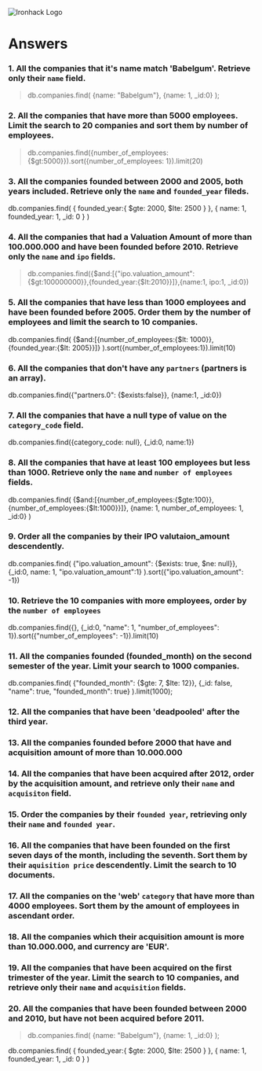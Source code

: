 ![Ironhack Logo](https://i.imgur.com/1QgrNNw.png)

# Answers

### 1. All the companies that it's name match 'Babelgum'. Retrieve only their `name` field.

> db.companies.find(     {name: "Babelgum"},     {name: 1, _id:0} );

### 2. All the companies that have more than 5000 employees. Limit the search to 20 companies and sort them by **number of employees**.

> db.companies.find({number_of_employees:{$gt:5000}}).sort({number_of_employees: 1}).limit(20)

### 3. All the companies founded between 2000 and 2005, both years included. Retrieve only the `name` and `founded_year` fileds.

db.companies.find(
    {
        founded_year:{
            $gte: 2000,
            $lte: 2500
        }
    },
    {
        name: 1,
        founded_year: 1,
        _id: 0
    }
)

### 4. All the companies that had a Valuation Amount of more than 100.000.000 and have been founded before 2010. Retrieve only the `name` and `ipo` fields.

> db.companies.find({$and:[{"ipo.valuation_amount":{$gt:100000000}},{founded_year:{$lt:2010}}]},{name:1, ipo:1, _id:0})

### 5. All the companies that have less than 1000 employees and have been founded before 2005. Order them by the number of employees and limit the search to 10 companies.

db.companies.find(
    {$and:[{number_of_employees:{$lt: 1000}},{founded_year:{$lt: 2005}}]}
).sort({number_of_employees:1}).limit(10)

### 6. All the companies that don't have any `partners` (partners is an array).

db.companies.find({"partners.0": {$exists:false}}, {name:1, _id:0})

### 7. All the companies that have a null type of value on the `category_code` field.

db.companies.find({category_code: null}, {_id:0, name:1})

### 8. All the companies that have at least 100 employees but less than 1000. Retrieve only the `name` and `number of employees` fields.

db.companies.find(
    {$and:[{number_of_employees:{$gte:100}}, {number_of_employees:{$lt:1000}}]},
    {name: 1, number_of_employees: 1, _id:0}
)

### 9. Order all the companies by their IPO valutaion_amount descendently.

db.companies.find(
    {"ipo.valuation_amount": {$exists: true, $ne: null}},
    {_id:0, name: 1, "ipo.valuation_amount":1}
).sort({"ipo.valuation_amount": -1})

### 10. Retrieve the 10 companies with more employees, order by the `number of employees`

db.companies.find({}, {_id:0, "name": 1, "number_of_employees": 1}).sort({"number_of_employees": -1}).limit(10)

### 11. All the companies founded (founded_month) on the second semester of the year. Limit your search to 1000 companies.

db.companies.find(
    {"founded_month": {$gte: 7, $lte: 12}},
    {_id: false, "name": true, "founded_month": true}
).limit(1000);

### 12. All the companies that have been 'deadpooled' after the third year.

<!-- Your Code Goes Here -->

### 13. All the companies founded before 2000 that have and acquisition amount of more than 10.000.000

<!-- Your Code Goes Here -->

### 14. All the companies that have been acquired after 2012, order by the acquisition amount, and retrieve only their `name` and `acquisiton` field.

<!-- Your Code Goes Here -->

### 15. Order the companies by their `founded year`, retrieving only their `name` and `founded year`.

<!-- Your Code Goes Here -->

### 16. All the companies that have been founded on the first seven days of the month, including the seventh. Sort them by their `aquisition price` descendently. Limit the search to 10 documents.

<!-- Your Code Goes Here -->

### 17. All the companies on the 'web' `category` that have more than 4000 employees. Sort them by the amount of employees in ascendant order.

<!-- Your Code Goes Here -->

### 18. All the companies which their acquisition amount is more than 10.000.000, and currency are 'EUR'.

<!-- Your Code Goes Here -->

### 19. All the companies that have been acquired on the first trimester of the year. Limit the search to 10 companies, and retrieve only their `name` and `acquisition` fields.

<!-- Your Code Goes Here -->

### 20. All the companies that have been founded between 2000 and 2010, but have not been acquired before 2011.

<!-- Your Code Goes Here -->

> db.companies.find(     {name: "Babelgum"},     {name: 1, _id:0} );

db.companies.find(
    {
        founded_year:{
            $gte: 2000,
            $lte: 2500
        }
    },
    {
        name: 1,
        founded_year: 1,
        _id: 0
    }
)


<!-- 
{
	"_id" : ObjectId("52cdef7c4bab8bd675297d8a"),
	"name" : "Wetpaint",
	"permalink" : "abc2",
	"crunchbase_url" : "http://www.crunchbase.com/company/wetpaint",
	"homepage_url" : "http://wetpaint-inc.com",
	"blog_url" : "http://digitalquarters.net/",
	"blog_feed_url" : "http://digitalquarters.net/feed/",
	"twitter_username" : "BachelrWetpaint",
	"category_code" : "web",
	"number_of_employees" : 47,
	"founded_year" : 2005,
	"founded_month" : 10,
	"founded_day" : 17,
	"deadpooled_year" : 1,
	"tag_list" : "wiki, seattle, elowitz, media-industry, media-platform, social-distribution-system",
	"alias_list" : "",
	"email_address" : "info@wetpaint.com",
	"phone_number" : "206.859.6300",
	"description" : "Technology Platform Company",
	"created_at" : ISODate("2007-05-25T06:51:27Z"),
	"updated_at" : "Sun Dec 08 07:15:44 UTC 2013",
	"overview" : "<p>Wetpaint is a technology platform company that uses its proprietary state-of-the-art technology and expertise in social media to build and monetize audiences for digital publishers. Wetpaint’s own online property, Wetpaint Entertainment, an entertainment news site that attracts more than 12 million unique visitors monthly and has over 2 million Facebook fans, is a proof point to the company’s success in building and engaging audiences. Media companies can license Wetpaint’s platform which includes a dynamic playbook tailored to their individual needs and comprehensive training. Founded by Internet pioneer Ben Elowitz, and with offices in New York and Seattle, Wetpaint is backed by Accel Partners, the investors behind Facebook.</p>",
	"image" : {
		"available_sizes" : [
			[
				[
					150,
					75
				],
				"assets/images/resized/0000/3604/3604v14-max-150x150.jpg"
			],
			[
				[
					250,
					125
				],
				"assets/images/resized/0000/3604/3604v14-max-250x250.jpg"
			],
			[
				[
					450,
					225
				],
				"assets/images/resized/0000/3604/3604v14-max-450x450.jpg"
			]
		]
	},
	"products" : [
		{
			"name" : "Wikison Wetpaint",
			"permalink" : "wetpaint-wiki"
		},
		{
			"name" : "Wetpaint Social Distribution System",
			"permalink" : "wetpaint-social-distribution-system"
		}
	],
	"relationships" : [
		{
			"is_past" : false,
			"title" : "Co-Founder and VP, Social and Audience Development",
			"person" : {
				"first_name" : "Michael",
				"last_name" : "Howell",
				"permalink" : "michael-howell"
			}
		},
		{
			"is_past" : false,
			"title" : "Co-Founder/CEO/Board of Directors",
			"person" : {
				"first_name" : "Ben",
				"last_name" : "Elowitz",
				"permalink" : "ben-elowitz"
			}
		},
		{
			"is_past" : false,
			"title" : "COO/Board of Directors",
			"person" : {
				"first_name" : "Rob",
				"last_name" : "Grady",
				"permalink" : "rob-grady"
			}
		},
		{
			"is_past" : false,
			"title" : "SVP, Strategy and Business Development",
			"person" : {
				"first_name" : "Chris",
				"last_name" : "Kollas",
				"permalink" : "chris-kollas"
			}
		},
		{
			"is_past" : false,
			"title" : "Board",
			"person" : {
				"first_name" : "Theresia",
				"last_name" : "Ranzetta",
				"permalink" : "theresia-ranzetta"
			}
		},
		{
			"is_past" : false,
			"title" : "Board Member",
			"person" : {
				"first_name" : "Gus",
				"last_name" : "Tai",
				"permalink" : "gus-tai"
			}
		},
		{
			"is_past" : false,
			"title" : "Board",
			"person" : {
				"first_name" : "Len",
				"last_name" : "Jordan",
				"permalink" : "len-jordan"
			}
		},
		{
			"is_past" : false,
			"title" : "Head of Technology and Product",
			"person" : {
				"first_name" : "Alex",
				"last_name" : "Weinstein",
				"permalink" : "alex-weinstein"
			}
		},
		{
			"is_past" : true,
			"title" : "CFO",
			"person" : {
				"first_name" : "Bert",
				"last_name" : "Hogue",
				"permalink" : "bert-hogue"
			}
		},
		{
			"is_past" : true,
			"title" : "CFO/ CRO",
			"person" : {
				"first_name" : "Brian",
				"last_name" : "Watkins",
				"permalink" : "brian-watkins"
			}
		},
		{
			"is_past" : true,
			"title" : "Senior Vice President, Marketing",
			"person" : {
				"first_name" : "Rob",
				"last_name" : "Grady",
				"permalink" : "rob-grady"
			}
		},
		{
			"is_past" : true,
			"title" : "VP, Technology and Product",
			"person" : {
				"first_name" : "Werner",
				"last_name" : "Koepf",
				"permalink" : "werner-koepf"
			}
		},
		{
			"is_past" : true,
			"title" : "VP Marketing",
			"person" : {
				"first_name" : "Kevin",
				"last_name" : "Flaherty",
				"permalink" : "kevin-flaherty"
			}
		},
		{
			"is_past" : true,
			"title" : "VP User Experience",
			"person" : {
				"first_name" : "Alex",
				"last_name" : "Berg",
				"permalink" : "alex-berg"
			}
		},
		{
			"is_past" : true,
			"title" : "VP Engineering",
			"person" : {
				"first_name" : "Steve",
				"last_name" : "McQuade",
				"permalink" : "steve-mcquade"
			}
		},
		{
			"is_past" : true,
			"title" : "Executive Editor",
			"person" : {
				"first_name" : "Susan",
				"last_name" : "Mulcahy",
				"permalink" : "susan-mulcahy"
			}
		},
		{
			"is_past" : true,
			"title" : "VP Business Development",
			"person" : {
				"first_name" : "Chris",
				"last_name" : "Kollas",
				"permalink" : "chris-kollas"
			}
		}
	],
	"competitions" : [
		{
			"competitor" : {
				"name" : "Wikia",
				"permalink" : "wikia"
			}
		},
		{
			"competitor" : {
				"name" : "JotSpot",
				"permalink" : "jotspot"
			}
		},
		{
			"competitor" : {
				"name" : "Socialtext",
				"permalink" : "socialtext"
			}
		},
		{
			"competitor" : {
				"name" : "Ning by Glam Media",
				"permalink" : "ning"
			}
		},
		{
			"competitor" : {
				"name" : "Soceeo",
				"permalink" : "soceeo"
			}
		},
		{
			"competitor" : {
				"name" : "Yola",
				"permalink" : "yola"
			}
		},
		{
			"competitor" : {
				"name" : "SocialGO",
				"permalink" : "socialgo"
			}
		},
		{
			"competitor" : {
				"name" : "IslamNor",
				"permalink" : "islamnor"
			}
		}
	],
	"providerships" : [ ],
	"total_money_raised" : "$39.8M",
	"funding_rounds" : [
		{
			"id" : 888,
			"round_code" : "a",
			"source_url" : "http://seattlepi.nwsource.com/business/246734_wiki02.html",
			"source_description" : "",
			"raised_amount" : 5250000,
			"raised_currency_code" : "USD",
			"funded_year" : 2005,
			"funded_month" : 10,
			"funded_day" : 1,
			"investments" : [
				{
					"company" : null,
					"financial_org" : {
						"name" : "Frazier Technology Ventures",
						"permalink" : "frazier-technology-ventures"
					},
					"person" : null
				},
				{
					"company" : null,
					"financial_org" : {
						"name" : "Trinity Ventures",
						"permalink" : "trinity-ventures"
					},
					"person" : null
				}
			]
		},
		{
			"id" : 889,
			"round_code" : "b",
			"source_url" : "http://pulse2.com/2007/01/09/wiki-builder-website-wetpaint-welcomes-95m-funding/",
			"source_description" : "",
			"raised_amount" : 9500000,
			"raised_currency_code" : "USD",
			"funded_year" : 2007,
			"funded_month" : 1,
			"funded_day" : 1,
			"investments" : [
				{
					"company" : null,
					"financial_org" : {
						"name" : "Accel Partners",
						"permalink" : "accel-partners"
					},
					"person" : null
				},
				{
					"company" : null,
					"financial_org" : {
						"name" : "Frazier Technology Ventures",
						"permalink" : "frazier-technology-ventures"
					},
					"person" : null
				},
				{
					"company" : null,
					"financial_org" : {
						"name" : "Trinity Ventures",
						"permalink" : "trinity-ventures"
					},
					"person" : null
				}
			]
		},
		{
			"id" : 2312,
			"round_code" : "c",
			"source_url" : "http://www.accel.com/news/news_one_up.php?news_id=185",
			"source_description" : "Accel",
			"raised_amount" : 25000000,
			"raised_currency_code" : "USD",
			"funded_year" : 2008,
			"funded_month" : 5,
			"funded_day" : 19,
			"investments" : [
				{
					"company" : null,
					"financial_org" : {
						"name" : "DAG Ventures",
						"permalink" : "dag-ventures"
					},
					"person" : null
				},
				{
					"company" : null,
					"financial_org" : {
						"name" : "Accel Partners",
						"permalink" : "accel-partners"
					},
					"person" : null
				},
				{
					"company" : null,
					"financial_org" : {
						"name" : "Trinity Ventures",
						"permalink" : "trinity-ventures"
					},
					"person" : null
				},
				{
					"company" : null,
					"financial_org" : {
						"name" : "Frazier Technology Ventures",
						"permalink" : "frazier-technology-ventures"
					},
					"person" : null
				}
			]
		}
	],
	"investments" : [ ],
	"acquisition" : {
		"price_amount" : 30000000,
		"price_currency_code" : "USD",
		"term_code" : "cash_and_stock",
		"source_url" : "http://allthingsd.com/20131216/viggle-tries-to-bulk-up-its-social-tv-business-by-buying-wetpaint/?mod=atdtweet",
		"source_description" : " Viggle Tries to Bulk Up Its Social TV Business by Buying Wetpaint",
		"acquired_year" : 2013,
		"acquired_month" : 12,
		"acquired_day" : 16,
		"acquiring_company" : {
			"name" : "Viggle",
			"permalink" : "viggle"
		}
	},
	"acquisitions" : [ ],
	"offices" : [
		{
			"description" : "",
			"address1" : "710 - 2nd Avenue",
			"address2" : "Suite 1100",
			"zip_code" : "98104",
			"city" : "Seattle",
			"state_code" : "WA",
			"country_code" : "USA",
			"latitude" : 47.603122,
			"longitude" : -122.333253
		},
		{
			"description" : "",
			"address1" : "270 Lafayette Street",
			"address2" : "Suite 505",
			"zip_code" : "10012",
			"city" : "New York",
			"state_code" : "NY",
			"country_code" : "USA",
			"latitude" : 40.7237306,
			"longitude" : -73.9964312
		}
	],
	"milestones" : [
		{
			"id" : 5869,
			"description" : "Wetpaint named in Lead411's Hottest Seattle Companies list",
			"stoned_year" : 2010,
			"stoned_month" : 6,
			"stoned_day" : 8,
			"source_url" : "http://www.lead411.com/seattle-companies.html",
			"source_text" : null,
			"source_description" : "LEAD411 LAUNCHES \"HOTTEST SEATTLE COMPANIES\" AWARDS",
			"stoneable_type" : "Company",
			"stoned_value" : null,
			"stoned_value_type" : null,
			"stoned_acquirer" : null,
			"stoneable" : {
				"name" : "Wetpaint",
				"permalink" : "wetpaint"
			}
		},
		{
			"id" : 8702,
			"description" : "Site-Builder Wetpaint Makes One For Itself, Using the Demand Media Playbook",
			"stoned_year" : 2010,
			"stoned_month" : 9,
			"stoned_day" : 6,
			"source_url" : "http://mediamemo.allthingsd.com/20100906/site-builder-wetpaint-makes-one-for-itself-using-the-demand-media-playbook/",
			"source_text" : null,
			"source_description" : "All Things D",
			"stoneable_type" : "Company",
			"stoned_value" : null,
			"stoned_value_type" : null,
			"stoned_acquirer" : null,
			"stoneable" : {
				"name" : "Wetpaint",
				"permalink" : "wetpaint"
			}
		}
	],
	"video_embeds" : [ ],
	"screenshots" : [
		{
			"available_sizes" : [
				[
					[
						150,
						86
					],
					"assets/images/resized/0016/0929/160929v2-max-150x150.png"
				],
				[
					[
						250,
						143
					],
					"assets/images/resized/0016/0929/160929v2-max-250x250.png"
				],
				[
					[
						450,
						258
					],
					"assets/images/resized/0016/0929/160929v2-max-450x450.png"
				]
			],
			"attribution" : null
		}
	],
	"external_links" : [
		{
			"external_url" : "http://www.geekwire.com/2011/rewind-ben-elowitz-wetpaint-ceo-building-type-media-company",
			"title" : "GeekWire interview: Rewind - Ben Elowitz, Wetpaint CEO, on building a new type of media company"
		},
		{
			"external_url" : "http://techcrunch.com/2012/06/17/search-and-social-how-two-will-soon-become-one/",
			"title" : "Guest post by CEO Ben Elowitz in TechCrunch"
		},
		{
			"external_url" : "http://allthingsd.com/20120516/what-to-expect-when-facebook-is-expecting-five-predictions-for-facebooks-first-public-year/",
			"title" : "Guest post by CEO Ben Elowitz in AllThingsD"
		},
		{
			"external_url" : "http://adage.com/article/digitalnext/facebook-biggest-player-advertising-s-540-billion-world/235708/",
			"title" : "Guest post by CEO Ben Elowitz in AdAge"
		},
		{
			"external_url" : "http://www.businessinsider.com/facebook-captures-14-percent-of-our-online-attention-but-only-4-percent-of-ad-spending-online-2012-6",
			"title" : "Guest post by CEO Ben Elowitz in Business Insider"
		},
		{
			"external_url" : "http://allfacebook.com/wetpaint-media-data_b75963",
			"title" : "AllFacebook coverage of Wetpaint"
		},
		{
			"external_url" : "http://adage.com/article/digital/celeb-site-wetpaint-shows-media-profit-facebook/237828/",
			"title" : "Profile of Wetpaint in Ad Age"
		},
		{
			"external_url" : "http://allthingsd.com/20121018/how-to-boost-your-facebook-traffic-tips-and-tricks-from-wetpaint/",
			"title" : "Interview with Wetpaint CEO Ben Elowitz in All Things D"
		},
		{
			"external_url" : "http://www.xconomy.com/seattle/2012/10/19/wetpaint-starts-licensing-its-facebook-based-media-distribution-tech/",
			"title" : "Profile of Wetpaint in Xconomy"
		}
	],
	"partners" : [ ]
} -->
